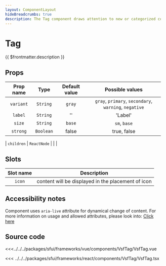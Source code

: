 ```yaml
---
layout: ComponentLayout
hideBreadcrumbs: true
description: The Tag component draws attention to new or categorized content elements.
---
```

# Tag

{{ $frontmatter.description }}

<Generate />

## Props

|   Prop name    |   Type   | Default value | Possible values |
|:--------------:|:--------:|:-------------:|:---------------:|
| `variant`      |`String`  | `gray`            | `gray`, `primary`, `secondary`, `warning`, `negative` |
| `label`      | `String`  | ''           | 'Label' |
| `size`         |  `String` | `base`        | `sm`, `base`                                   |
| `strong`        | `Boolean`  | false        | true, false                                     |
<!-- react -->
| `children`        | `ReactNode`  |       |                                     |
<!-- end react -->

<!-- vue -->
## Slots

|   Slot name    |        Description        |
|:--------------:|:-------------------------:|
| `icon`      |   content will be displayed in the placement of icon  |
<!-- end vue -->

## Accessibility notes

Component uses `aria-live` attribute for dynamical change of content. For more information on usage and allowed attributes, please look into: [Click here](https://developer.mozilla.org/en-US/docs/Web/Accessibility/ARIA/ARIA_Live_Regions) 

## Source code

<!-- vue -->
<<<../../../packages/sfui/frameworks/vue/components/VsfTag/VsfTag.vue
<!-- end vue -->
<!-- react -->
<<< ../../../packages/sfui/frameworks/react/components/VsfTag/VsfTag.tsx
<!-- end react -->
